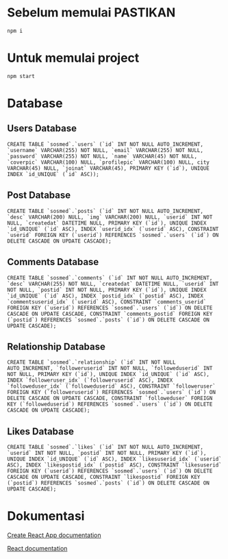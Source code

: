 # Sebelum memulai PASTIKAN

`npm i`

# Untuk memulai project

`npm start`


# Database

## Users Database

```CREATE TABLE `sosmed`.`users` (`id` INT NOT NULL AUTO_INCREMENT, `username` VARCHAR(255) NOT NULL, `email` VARCHAR(255) NOT NULL, `password` VARCHAR(255) NOT NULL, `name` VARCHAR(45) NOT NULL, `coverpic` VARCHAR(100) NULL, `profilepic` VARCHAR(100) NULL, city VARCHAR(45) NULL, `joinat` VARCHAR(45), PRIMARY KEY (`id`), UNIQUE INDEX `id_UNIQUE` (`id` ASC)); ```

## Post Database

```CREATE TABLE `sosmed`.`posts` (`id` INT NOT NULL AUTO_INCREMENT, `desc` VARCHAR(200) NULL, `img` VARCHAR(200) NULL, `userid` INT NOT NULL, `createdat` DATETIME NULL, PRIMARY KEY (`id`), UNIQUE INDEX `id_UNIQUE` (`id` ASC), INDEX `userid_idx` (`userid` ASC), CONSTRAINT `userid` FOREIGN KEY (`userid`) REFERENCES `sosmed`.`users` (`id`) ON DELETE CASCADE ON UPDATE CASCADE); ```

## Comments Database

```CREATE TABLE `sosmed`.`comments` (`id` INT NOT NULL AUTO_INCREMENT, `desc` VARCHAR(255) NOT NULL, `createdat` DATETIME NULL, `userid` INT NOT NULL, `postid` INT NOT NULL, PRIMARY KEY (`id`), UNIQUE INDEX `id_UNIQUE` (`id` ASC), INDEX `postid_idx` (`postid` ASC), INDEX `commentsuserid_idx` (`userid` ASC), CONSTRAINT `comments_userid` FOREIGN KEY (`userid`) REFERENCES `sosmed`.`users` (`id`) ON DELETE CASCADE ON UPDATE CASCADE, CONSTRAINT `comments_postid` FOREIGN KEY (`postid`) REFERENCES `sosmed`.`posts` (`id`) ON DELETE CASCADE ON UPDATE CASCADE); ```

## Relationship Database

```CREATE TABLE `sosmed`.`relationship` (`id` INT NOT NULL AUTO_INCREMENT, `followeruserid` INT NOT NULL, `followeduserid` INT NOT NULL, PRIMARY KEY (`id`), UNIQUE INDEX `id_UNIQUE` (`id` ASC), INDEX `followeruser_idx` (`followeruserid` ASC), INDEX `followeduser_idx` (`followeduserid` ASC), CONSTRAINT `followeruser` FOREIGN KEY (`followeruserid`) REFERENCES `sosmed`.`users` (`id`) ON DELETE CASCADE ON UPDATE CASCADE, CONSTRAINT `followeduser` FOREIGN KEY (`followeduserid`) REFERENCES `sosmed`.`users` (`id`) ON DELETE CASCADE ON UPDATE CASCADE); ```

## Likes Database

```CREATE TABLE `sosmed`.`likes` (`id` INT NOT NULL AUTO_INCREMENT, `userid` INT NOT NULL, `postid` INT NOT NULL, PRIMARY KEY (`id`), UNIQUE INDEX `id_UNIQUE` (`id` ASC), INDEX `likesuserid_idx` (`userid` ASC), INDEX `likespostid_idx` (`postid` ASC), CONSTRAINT `likesuserid` FOREIGN KEY (`userid`) REFERENCES `sosmed`.`users` (`id`) ON DELETE CASCADE ON UPDATE CASCADE, CONSTRAINT `likespostid` FOREIGN KEY (`postid`) REFERENCES `sosmed`.`posts` (`id`) ON DELETE CASCADE ON UPDATE CASCADE); ```

# Dokumentasi

[Create React App documentation](https://facebook.github.io/create-react-app/docs/getting-started)

[React documentation](https://reactjs.org/)

